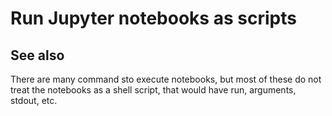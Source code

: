 # Run Jupyter notebooks as scripts

## See also

There are many command sto execute notebooks, but most of these do not
treat the notebooks as a shell script, that would have run, arguments, stdout, etc.